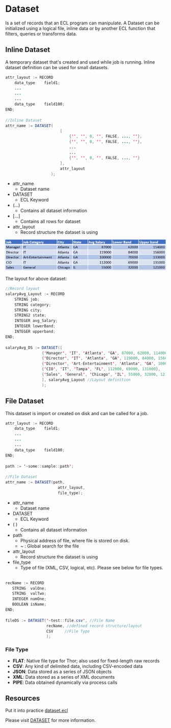 # Dataset

Is a set of records that an ECL program can manipulate. A Dataset can be initialized using a logical file, inline data or by another ECL function that filters, queries or transforms data.

## Inline Dataset

A temporary dataset that's created and used while job is running. Inline dataset definition can be used for small datasets.

```java
attr_layout := RECORD
    data_type    field1;
    ...
    ...
    ...
    data_type    field100;
END;

//Inline Dataset
attr_name := DATASET(
                        [
                            {'', '', 0, '', FALSE, ..., ''},
                            {'', '', 0, '', FALSE, ..., ''},
                            ...
                            ...
                            {'', '', 0, '', FALSE, ..., ''}
                        ],
                        attr_layout
                    );
```

- attr_name
  - Dataset name
- DATASET
  - ECL Keyword
- (...)
  - Contains all dataset information
- [...]
  - Contains all rows for dataset
- attr_layout
  - Record structure the dataset is using

![record set example](./Images/RecordLayout.JPG)

The layout for above dataset:

```java
//Record layout
salaryAvg_Layout := RECORD
    STRING job;
    STRING category;
    STRING city;
    STRING2 state;
    INTEGER avg_Salary;
    INTEGER lowerBand;
    INTEGER upperband;
END;

salaryAvg_DS := DATASET([
                {'Manager', 'IT', 'Atlanta', 'GA', 87000, 62000, 114000},
                {'Director', 'IT', 'Atlanta', 'GA', 119000, 84000, 156000},
                {'Director', 'Art-Entertainment', 'Atlanta', 'GA', 100000, 70000, 133000},
                {'CIO', 'IT', 'Tampa', 'FL', 112000, 69000, 131000},
                {'Sales', 'General', 'Chicago', 'IL', 55000, 32000, 121000}
                ], salaryAvg_Layout //Layout definition
                );
```

## File Dataset

This dataset is import or created on disk and can be called for a job.

```java
attr_layout := RECORD
    data_type    field1;
    ...
    ...
    ...
    data_type    field100;
END;

path := '~some::sample::path';

//File Dataset
attr_name := DATASET(path,
                       attr_layout,
                       file_type);
```

- attr_name
  - Dataset name
- DATASET
  - ECL Keyword
- ( )
  - Contains all dataset information
- path
  - Physical address of file, where file is stored on disk.
  - ~ : Global search for the file
- attr_layout
  - Record structure the dataset is using
- file_type
  - Type of file (XML, CSV, logical, etc). Please see below for file types.

```java

recName := RECORD
   STRING  valOne;
   STRING  valTwo;
   INTEGER numOne;
   BOOLEAN isName;
END;

fileDS := DATASET('~test::file.csv', //File Name
                  recName, //defined record structure/layout
                  CSV     //File Type
                  );

```

### File Type

- **FLAT**: Native file type for Thor; also used for fixed-length raw records
- **CSV**: Any kind of delimited data, including CSV-encoded data
- **JSON**: Data stored as a series of JSON objects
- **XML**: Data stored as a series of XML documents
- **PIPE**: Data obtained dynamically via process calls

## Resources

Put it into practice [dataset.ecl](https://ide.hpccsystems.com/workspaces/share/291d17d9-e5cb-4fac-83c2-ac5997c28a31)

Please visit [DATASET](https://hpccsystems.com/training/documentation/ecl-language-reference/html/DATASET.html) for more information.
